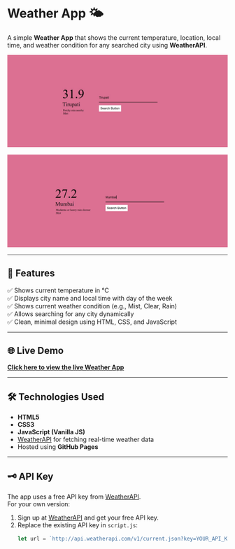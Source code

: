 # Weather App 🌤️

A simple **Weather App** that shows the current temperature, location, local time, and weather condition for any searched city using **WeatherAPI**.

![Weather App Screenshot1](https://raw.githubusercontent.com/tapasilikithareddy/Weather-app-using-HTML-CSS-JavaScript/refs/heads/main/Weather_screenshot2.jpeg)

![Weather App Screenshot2](https://raw.githubusercontent.com/tapasilikithareddy/Weather-app-using-HTML-CSS-JavaScript/refs/heads/main/Weather_screenshot1.jpeg)

---

## 🚀 Features

✅ Shows current temperature in °C  
✅ Displays city name and local time with day of the week  
✅ Shows current weather condition (e.g., Mist, Clear, Rain)  
✅ Allows searching for any city dynamically  
✅ Clean, minimal design using HTML, CSS, and JavaScript

---

## 🌐 Live Demo

[**Click here to view the live Weather App**](https://github.com/tapasilikithareddy/Weather-app-using-HTML-CSS-JavaScript.git)

---

## 🛠️ Technologies Used

- **HTML5**
- **CSS3**
- **JavaScript (Vanilla JS)**
- [WeatherAPI](https://www.weatherapi.com/) for fetching real-time weather data
- Hosted using **GitHub Pages**

---

## 🗝️ API Key

The app uses a free API key from [WeatherAPI](https://www.weatherapi.com/).  
For your own version:
1. Sign up at [WeatherAPI](https://www.weatherapi.com/) and get your free API key.
2. Replace the existing API key in `script.js`:
   ```js
   let url = `http://api.weatherapi.com/v1/current.json?key=YOUR_API_KEY&q=${targetLocation}&aqi=no`;
